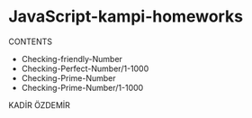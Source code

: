 # JavaScript-kampi-homeworks

CONTENTS

- Checking-friendly-Number
- Checking-Perfect-Number/1-1000
- Checking-Prime-Number
- Checking-Prime-Number/1-1000

KADİR ÖZDEMİR
